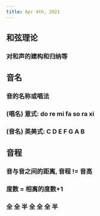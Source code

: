 ```yaml
---
title: Apr 4th, 2021
---
```


## 和弦理论
### 对和声的建构和归纳等
## 音名
### 音的名称或唱法
### (唱名) 意式: do re mi fa so ra xi
### (音名) 英美式: C D E F G A B
## 音程
### 音与音之间的距离, 音程 != 音高
### 度数 = 相离的度数+1
### 全 全 半 全 全 全 半
